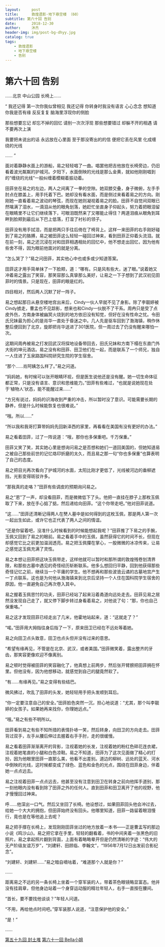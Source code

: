 ```yaml
---
layout:     post
title:      敦煌遗影·地下悬空楼 （60）
subtitle: 第六十回 告别
date:       2018-12-30
author:     沐杰
header-img: img/post-bg-dhyy.jpg
catalog: true
tags:
    - 敦煌遗影
    - 地下悬空楼
    - 告别
---
```

# 第六十回 告别

……北京 中山公园 长椅上……

“
我还记得
第一次你我似曾相见
我还记得
你转身时我没有语言
心心念念
想知道你我是否有缘
反反复复
脑海里浮现你的侧脸

那些想要忘记
却忘不掉的回忆
请别一次次浮现
那些想要错过
却躲不开的相遇
请不要再次上演

我要把未说出的话
永远放在心里面
至于那没寄出的的信
便把它丢在风里
化成缠绕的光线

……
”

面对着静静水面上的游船，易之轻轻唱了一曲。唱罢他把吉他放在长椅旁边，仍旧看着波光粼粼的护城河。夕阳下，水面倒映的光线是那么金黄，就如他刚刚唱到的“缠绕的光线”一般纠缠着模糊着振动着。

田菲坐在易之的左边，两人之间离了一拳的空隙。她双膝交叠，身子微俯，左手手肘点在膝盖上，用手托着下巴。她却没有看水面，而是侧过来看着易之的方向。刚刚她一直看着易之波动的琴弦，而现在她则凝视着易之的脸。田菲不自觉间双眼已然噙满了泪水，一滴泪从他的眼角划落，她赶忙坐直身子仰起头，努力着把眼泪留在眼睛里不让它们继续落下，可眼泪既然来了又哪能止得住？两道泪痕从眼角到耳畔到脸颊到最后从下巴上低落，打湿了衬衫的领子。

田菲没有用手拭泪，而是把两只手往后倚在了椅背上。这样一来田菲的右手刚好碰到了易之的胳膊，易之被田菲这么轻轻一碰回过神来，看到田菲正仰着头流泪。就在前一刻，易之还沉浸在对和田菲相遇相处的回忆中，他不想走出回忆，因为他有些舍不得，因为眼前他面对的就是分离。

“怎么哭了？”易之问田菲，其实他心中也或多或少知道答案。

田菲这才用手简单抹了一下脸颊，道：“哪有。只是风有些大，迷了眼。”说着她又冲着易之露出了笑容，那笑容那么真挚那么美好，让易之一下子想到了武汉初见田菲时的情景。只是现在，田菲的眼是红的。

四目相对，然后两人沉默了好一阵子。

易之想起那日从悬空楼地宫出来后，Cindy一伙人早就不见了身影。除了李靓婷被Cindy掳走，曹孟也不见踪影，想来也和Cindy一伙脱不了干系。周冉只是受了点皮外伤，方南身体被幽冥火烧到的地方依旧没有知觉，但好在没有性命之忧。令田氏兄妹最为担心的是肖华一直处于昏迷之中。几人先是驱车回到了渤海镇，稍作休整后便回到了北京，旋即把肖华送进了301医院，但一周过去了仍没有醒来哪怕一次。

这期间周冉被易之打发回武汉将探地设备带回去，田氏兄妹和方南下榻在东直门外大街的坤元酒店。易之没有和田菲、田卫他们在一起，而是联系了一个师兄，独自一人住进了玉泉路国科院研究生院的学生宿舍。

“那个……肖阿姨怎么样了。”易之问道。

“妈妈她，有时候可以张开眼睛环视，但是医生说他还是没有醒。她一切生命体征都正常，只是没有语言、意识和思维能力。”田菲有些难过，“也就是说她现在处于‘植物人’状态，能不能醒过来……”

“方兄有说过，妈妈的识海收到严重的冲击，所以暂时没了意识。可能需要长期的静养，但是什么时候能恢复也很难说。”

“哦。所以……”

“所以我和我哥打算带妈妈先回新泽西的家里，再看看在美国有没有更好的办法。”

易之看着田菲，过了一阵说道：“哦，那你也多保重吧。千万保重。”

田菲又笑了笑，其实她心里是想询问易之是否想和她们一道回美国的，但她知道易之被自己那些前世的记忆烙印折磨的太久，而且易之那一句“你也多保重”也算表明了自己的态度。

易之把目光再次看向了护城河的水面，太阳比刚才更低了，光线被河边的垂柳遮挡，光影变得斑驳许多。

“那我真的走咯？”田菲有些调皮的预期询问易之。

易之“恩”了一声，却没看田菲，而是微微低下了头。他把一直挂在脖子上那枚玉佩取了下来，放在手心掂了掂，然后递给向田菲。“这个你带走吧。”他对田菲说道。

“这……”田菲还清晰记得两人在僰人墓中是如何得到的这枚玉佩，那是两人第一次一起出生如此，或许它也正代表了两人之间的情谊。

“还是你留着吧，没准什么时候看到的时候能想起我呢？”田菲推了下易之的手腕，玉佩又回到了易之的眼前。易之看着手中的玉佩，虽然获得它的时间不长，但现在却感觉它比之前更加温润透亮。易之把玉佩攥在掌心，一股微微的冰凉传来，让易之感觉这玉佩充满了灵性。

易之本想让田菲把这块玉佩带走，这样他就可以暂时和那所谓的敦煌残卷划清界限，和那些古墓中遇见的奇怪经历斩断联系。他多么想回归平静，回到他获得那些奇怪记忆之前，继续当一个平庸的学生。他不想再和那些波诡云谲的古墓地宫产生一丁点联系，这也是为何他从渤海镇来到北京后坚持一个人住在国科院学生宿舍的原因，他一直避免自己再次卷入其中。

易之握着玉佩思忖的功夫，田菲已经站了起来沿着甬道向远处走去。田菲见易之居然没发现自己走了，就又停下脚步转过身看着易之，对他说了句：“那，你也自己保重咯。”

易之这才发现田菲已经走出了几米，他霍地站起来，道：“这就走了？”

“喏。”田菲用大拇指往身后指了一下，原来田卫已经在不远处等着她。

易之向田卫点头致意，田卫也点头但并没有过来的意思。

“希望有缘再见，不管是在北京、武汉，或者美国。”田菲微笑着，露出整齐的牙齿，那笑容更像欢迎不像离别。

易之顿时觉得被田菲的笑容融化了，他真想上前两步，然后张开臂膀把田菲拥在怀里。但他没有，因为他想移动，就感觉到自己的腿竟然软了。

“有……有缘再见。”易之变得有些结巴。

微风拂过，吹乱了田菲的头发，她轻轻用手把头发顺到耳后。

“你一定要注意自己的安全。”田菲脸色突然一沉，担心地说道：“尤其，那个叫李靓婷的女孩子。如果她再来找你，你理她远点。”

“哦。”易之有些不明所以。

田菲看到易之有些不知所措的表情扑哧一笑，然后转身，向田卫的方向走去。田菲背过双手，左手从腰后伸过去握着右手手肘，走的很缓慢。

易之看着田菲渐渐离开的背影，注视着她的长发，注视着她的粉红色碎花连衣裙，注视着她笔直的小腿和白色凉鞋。易之不知道，田菲为了这次见面做了精心的打扮，因为他眼里田菲一直那么美，他看不出差别。道边的柳树、远处的蓝天、河水中倒映的光线，这时候都变成了绿色、蓝色和金色的光点，围绕在田菲身边，伴着她一点点远去。

易之注视着田菲一点点远去，他甚至没有注意到田卫在转身之前向他挥手道别，那一刻他眼内没有看到除了田菲之外的任何人。直到田菲和田卫离开了他的视野，他才慢慢回过神来。

呼……他深出一口气。然后又坐回了长椅。他设想过，如果田菲回头他会冲过去，给她一个大大的拥抱，但田菲始终没有回头。他哪里知道，田菲一路留着眼泪慢行，竟也是在等他追上去呢？

易之把手撑在长椅上，发现刚刚田菲坐过的地方放着一本书——正是曹孟写的那边小说《鸣沙山》。易之把它拿在手里，轻轻的翻看着，书的中间夹着一张黑色的旧照片。易之拿起照片翻到背面，上面有着略略晕开但是仍然清晰的字迹：“伟大的无产阶级友谊万岁”，“刘建轩、田顾临、李翰文”，“1956年7月12日出发前合影纪念”。

“刘建轩、刘建轩……”易之暗自嘀咕着，“难道那个人就是你？”

……

距离易之不远的另一条长椅上坐着一个穿军装的人，带着茶色眼镜略显富态。他并没有挂肩章，但他身边站着一个身穿运动服的精壮年轻人，右手一直按在腰间。

“首长，要不要找他谈谈？”年轻人问道。

“不用，再给他点时间吧。”穿军装那人说道，“注意保护他的安全。”

“是！”

……

[第五十九回 封土堆](http://www.jianshu.com/p/215f2a9d95cd)
[第六十一回 Bella小姐](http://www.jianshu.com/p/2ed5dc9d9f46)
